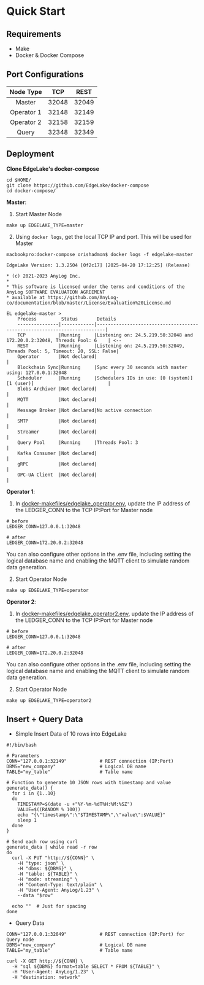 # Quick Start

## Requirements
* Make 
* Docker & Docker Compose 

## Port Configurations
| Node Type | TCP | REST | 
| :---: | :---: | :---: | 
| Master | 32048 | 32049 | 
| Operator 1 | 32148 | 32149 | 
| Operator 2 | 32158 | 32159 | 
| Query | 32348 | 32349 | 

## Deployment

**Clone EdgeLake's docker-compose**

```shell
cd $HOME/
git clone https://github.com/EdgeLake/docker-compose
cd docker-compose/
```

**Master**:
1. Start Master Node 
```shell
make up EDGELAKE_TYPE=master
```

2. Using `docker logs`, get the local TCP IP and port. This will be used for Master 

```anylog
macbookpro:docker-compose orishadmon$ docker logs -f edgelake-master

EdgeLake Version: 1.3.2504 [0f2c17] [2025-04-20 17:12:25] (Release)

* (c) 2021-2023 AnyLog Inc.
*
* This software is licensed under the terms and conditions of the AnyLog SOFTWARE EVALUATION AGREEMENT
* available at https://github.com/AnyLog-co/documentation/blob/master/License/Evaluation%20License.md 

EL edgelake-master > 
    Process         Status       Details                                                                   
    ---------------|------------|-------------------------------------------------------------------------|
    TCP            |Running     |Listening on: 24.5.219.50:32048 and 172.20.0.2:32048, Threads Pool: 6    | <-- 
    REST           |Running     |Listening on: 24.5.219.50:32049, Threads Pool: 5, Timeout: 20, SSL: False|
    Operator       |Not declared|                                                                         |
    Blockchain Sync|Running     |Sync every 30 seconds with master using: 127.0.0.1:32048                 |
    Scheduler      |Running     |Schedulers IDs in use: [0 (system)] [1 (user)]                           |
    Blobs Archiver |Not declared|                                                                         |
    MQTT           |Not declared|                                                                         |
    Message Broker |Not declared|No active connection                                                     |
    SMTP           |Not declared|                                                                         |
    Streamer       |Not declared|                                                                         |
    Query Pool     |Running     |Threads Pool: 3                                                          |
    Kafka Consumer |Not declared|                                                                         |
    gRPC           |Not declared|                                                                         |
    OPC-UA Client  |Not declared|                                                                         |
```
**Operator 1**:
1. In [docker-makefiles/edgelake_operator.env](docker-makefiles/edgelake_operator.env), update the IP address of the 
LEDGER_CONN to the TCP IP:Port for Master node 
```shell
# before
LEDGER_CONN=127.0.0.1:32048

# after
LEDGER_CONN=172.20.0.2:32048
```

You can also configure other options in the .env file, including setting the logical database name and enabling the MQTT client to simulate random data generation.

2. Start Operator Node 
```shell
make up EDGELAKE_TYPE=operator
```

**Operator 2**:
1. In [docker-makefiles/edgelake_operator2.env](docker-makefiles/edgelake_operator2.env), update the IP address of the 
LEDGER_CONN to the TCP IP:Port for Master node 
```shell
# before
LEDGER_CONN=127.0.0.1:32048

# after
LEDGER_CONN=172.20.0.2:32048
```

You can also configure other options in the .env file, including setting the logical database name and enabling the MQTT client to simulate random data generation.

2. Start Operator Node 
```shell
make up EDGELAKE_TYPE=operator2
```


## Insert + Query Data 
* Simple Insert Data of 10 rows into EdgeLake
```shell
#!/bin/bash

# Parameters
CONN="127.0.0.1:32149"            # REST connection (IP:Port)
DBMS="new_company"                # Logical DB name
TABLE="my_table"                  # Table name

# Function to generate 10 JSON rows with timestamp and value
generate_data() {
  for i in {1..10}
  do
    TIMESTAMP=$(date -u +"%Y-%m-%dT%H:%M:%SZ")
    VALUE=$((RANDOM % 100))
    echo "{\"timestamp\":\"$TIMESTAMP\",\"value\":$VALUE}"
    sleep 1
  done
}

# Send each row using curl
generate_data | while read -r row
do
  curl -X PUT "http://${CONN}" \
    -H "type: json" \
    -H "dbms: ${DBMS}" \
    -H "table: ${TABLE}" \
    -H "mode: streaming" \
    -H "Content-Type: text/plain" \
    -H "User-Agent: AnyLog/1.23" \
    --data "$row"

  echo ""  # Just for spacing
done
```

* Query Data 
```shell
CONN="127.0.0.1:32049"            # REST connection (IP:Port) for Query node 
DBMS="new_company"                # Logical DB name
TABLE="my_table"                  # Table name

curl -X GET http://${CONN} \
  -H "sql ${DBMS} format=table SELECT * FROM ${TABLE}" \
  -H "User-Agent: AnyLog/1.23" \
  -H "destination: network"
```
